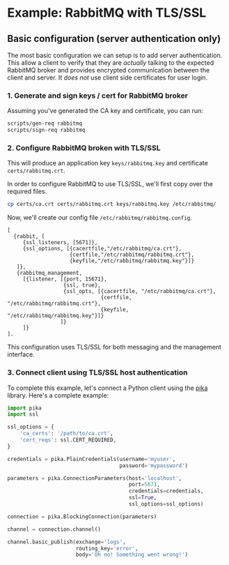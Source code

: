 # Example: RabbitMQ with TLS/SSL

## Basic configuration (server authentication only)

The most basic configuration we can setup is to add server authentication. This
allow a client to verify that they are *actually* talking to the expected RabbitMQ
broker and provides encrypted communication between the client and server. It *does
not* use client side certificates for user login.

### 1. Generate and sign keys / cert for RabbitMQ broker

Assuming you've generated the CA key and certificate, you can run:

```sh
scripts/gen-req rabbitmq
scripts/sign-req rabbitmq
```

### 2. Configure RabbitMQ broken with TLS/SSL

This will produce an application key `keys/rabbitmq.key` and certificate
`certs/rabbitmq.crt`.

In order to configure RabbitMQ to use TLS/SSL, we'll first copy over the
required files.

```sh
cp certs/ca.crt certs/rabbitmq.crt keys/rabbitmq.key /etc/rabbitmq/
```

Now, we'll create our config file `/etc/rabbitmq/rabbitmq.config`.

```
[
  {rabbit, [
     {ssl_listeners, [5671]},
     {ssl_options, [{cacertfile,"/etc/rabbitmq/ca.crt"},
                    {certfile,"/etc/rabbitmq/rabbitmq.crt"},
                    {keyfile,"/etc/rabbitmq/rabbitmq.key"}]}
   ]},
   {rabbitmq_management,
     [{listener, [{port, 15671},
                  {ssl, true},
                  {ssl_opts, [{cacertfile, "/etc/rabbitmq/ca.crt"},
                              {certfile, "/etc/rabbitmq/rabbitmq.crt"},
                              {keyfile, "/etc/rabbitmq/rabbitmq.key"}]}
                 ]}
     ]}
].
```

This configuration uses TLS/SSL for both messaging and the management
interface.

### 3. Connect client using TLS/SSL host authentication

To complete this example, let's connect a Python client using the
[pika](http://pika.readthedocs.io/en/0.10.0/) library. Here's a
complete example:

```python
import pika
import ssl

ssl_options = {
    'ca_certs': '/path/to/ca.crt',
    'cert_reqs': ssl.CERT_REQUIRED,
}

credentials = pika.PlainCredentials(username='myuser',
                                    password='mypassword')

parameters = pika.ConnectionParameters(host='localhost',
                                       port=5671,
                                       credentials=credentials,
                                       ssl=True,
                                       ssl_options=ssl_options)

connection = pika.BlockingConnection(parameters)

channel = connection.channel()

channel.basic_publish(exchange='logs',
                      routing_key='error',
                      body='Oh no! Something went wrong!')
```
